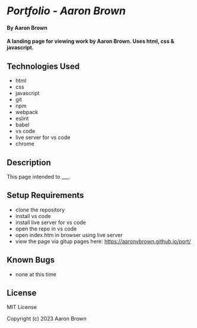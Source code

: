 # _Portfolio - Aaron Brown_

#### By **Aaron Brown**

#### A landing page for viewing work by Aaron Brown.  Uses html, css & javascript.


## Technologies Used

* html
* css
* javascript
* git
* npm
* webpack
* eslint
* babel
* vs code
* live server for vs code
* chrome

## Description

This page intended to ___.

## Setup Requirements

* clone the repository
* install vs code
* install live server for vs code
* open the repo in vs code
* open index.htm in browser using live server
* view the page via gitup pages here:  https://aaronvbrown.github.io/port/


## Known Bugs
* none at this time

## License
MIT License

Copyright (c) 2023 Aaron Brown